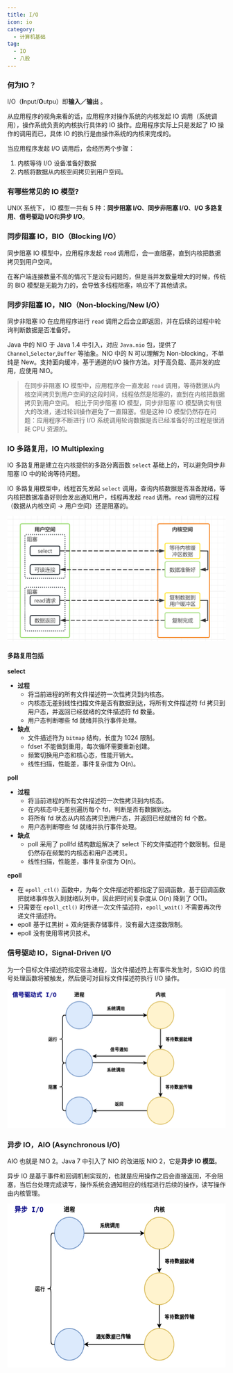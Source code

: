 ```yaml
---
title: I/O
icon: io
category:
  - 计算机基础
tag:
  - IO
  - 八股
---
```


### 何为IO？

I/O（**I**nput/**O**utpu）即**输入／输出** 。

从应用程序的视角来看的话，应用程序对操作系统的内核发起 IO 调用（系统调用），操作系统负责的内核执行具体的 IO 操作。应用程序实际上只是发起了 IO 操作的调用而已，具体 IO 的执行是由操作系统的内核来完成的。

当应用程序发起 I/O 调用后，会经历两个步骤：

1. 内核等待 I/O 设备准备好数据
2. 内核将数据从内核空间拷贝到用户空间。

<!-- more -->

### 有哪些常见的 IO 模型?

UNIX 系统下， IO 模型一共有 5 种：**同步阻塞 I/O**、**同步非阻塞 I/O**、**I/O 多路复用**、**信号驱动 I/O**和**异步 I/O**。

### 同步阻塞 IO，BIO（Blocking I/O）

同步阻塞 IO 模型中，应用程序发起 `read` 调用后，会一直阻塞，直到内核把数据拷贝到用户空间。

在客户端连接数量不高的情况下是没有问题的，但是当并发数量增大的时候，传统的 BIO 模型是无能为力的，会导致多线程阻塞，响应不了其他请求。

### 同步非阻塞 IO，NIO（Non-blocking/New I/O）

同步非阻塞 IO 在应用程序进行 `read` 调用之后会立即返回，并在后续的过程中轮询判断数据是否准备好。

Java 中的 NIO 于 Java 1.4 中引入，对应 `Java.nio` 包，提供了 `Channel`,`Selector`,`Buffer` 等抽象。NIO 中的 N 可以理解为 Non-blocking，不单纯是 New。支持面向缓冲，基于通道的I/O 操作方法。对于高负载、高并发的应用，应使用 NIO。

> 在同步非阻塞 IO 模型中，应用程序会一直发起 `read` 调用，等待数据从内核空间拷贝到用户空间的这段时间，线程依然是阻塞的，直到在内核把数据拷贝到用户空间。
> 相比于同步阻塞 IO 模型，同步非阻塞 IO 模型确实有很大的改进，通过轮训操作避免了一直阻塞。但是这种 IO 模型仍然存在问题：应用程序不断进行 I/O 系统调用轮询数据是否已经准备好的过程是很消耗 CPU 资源的。

### IO 多路复用，IO Multiplexing

IO 多路复用是建立在内核提供的多路分离函数 `select` 基础上的，可以避免同步非阻塞 IO 中的轮询等待问题。

IO 多路复用模型中，线程首先发起 `select` 调用，查询内核数据是否准备就绪，等内核把数据准备好则会发出通知用户，线程再发起 `read` 调用。`read` 调用的过程（数据从内核空间 -> 用户空间）还是阻塞的。

![IO多路复用](/markdown/image-ioduolu.png)

#### 多路复用包括
**select**
- **过程**
  - 将当前进程的所有文件描述符一次性拷贝到内核态。
  - 内核态无差别线性扫描文件是否有数据到达，将所有文件描述符 fd 拷贝到用户态，并返回已经就绪的文件描述符 fd 数量。
  - 用户态判断哪些 fd 就绪并执行事件处理。
- **缺点**
  - 文件描述符为 `bitmap` 结构，长度为 1024 限制。
  - fdset 不能做到重用，每次循环需要重新创建。
  - 频繁切换用户态和核心态，性能开销大。
  - 线性扫描，性能差，事件复杂度为 O(n)。

**poll**
- **过程**
  - 将当前进程的所有文件描述符一次性拷贝到内核态。
  - 在内核态中无差别遍历每个 fd，判断是否有数据到达。
  - 将所有 fd 状态从内核态拷贝到用户态，并返回已经就绪的 fd 个数。
  - 用户态判断哪些 fd 就绪并执行事件处理。
- **缺点**
  - poll 采用了 pollfd 结构数组解决了 select 下的文件描述符个数限制。但是仍然存在频繁的内核态和用户态拷贝。
  - 线性扫描，性能差，事件复杂度为 O(n)。

**epoll**
- 在 `epoll_ctl()` 函数中，为每个文件描述符都指定了回调函数，基于回调函数把就绪事件放入到就绪队列中，因此把时间复杂度从 O(n) 降到了 O(1)。
- 只需要在 `epoll_ctl()` 时传递一次文件描述符，`epoll_wait()` 不需要再次传递文件描述符。
- epoll 基于红黑树 + 双向链表存储事件，没有最大连接数限制。
- epoll 没有使用零拷贝技术。

### 信号驱动 IO，Signal-Driven I/O

为一个目标文件描述符指定宿主进程，当文件描述符上有事件发生时，SIGIO 的信号处理函数将被触发，然后便可对目标文件描述符执行 I/O 操作。

![SIGIO](/markdown/image-sigio.png)

### 异步 IO，AIO (Asynchronous I/O)

AIO 也就是 NIO 2。Java 7 中引入了 NIO 的改进版 NIO 2，它是**异步 IO 模型**。

异步 IO 是基于事件和回调机制实现的，也就是应用操作之后会直接返回，不会阻塞，当后台处理完成读写，操作系统会通知相应的线程进行后续的操作，读写操作由内核管理。

![AIO](/markdown/image-aio.png)
